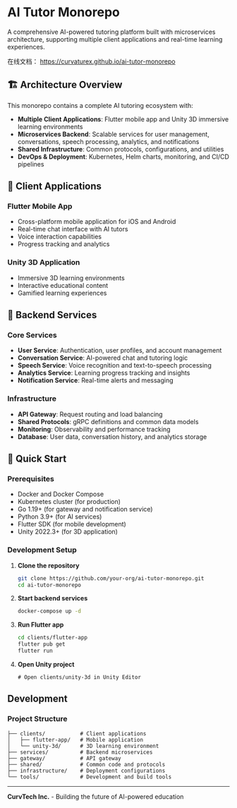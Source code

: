 # AI Tutor Monorepo

A comprehensive AI-powered tutoring platform built with microservices architecture, supporting multiple client applications and real-time learning experiences.

在线文档： https://curvaturex.github.io/ai-tutor-monorepo

## 🏗️ Architecture Overview

This monorepo contains a complete AI tutoring ecosystem with:

- **Multiple Client Applications**: Flutter mobile app and Unity 3D immersive learning environments
- **Microservices Backend**: Scalable services for user management, conversations, speech processing, analytics, and notifications
- **Shared Infrastructure**: Common protocols, configurations, and utilities
- **DevOps & Deployment**: Kubernetes, Helm charts, monitoring, and CI/CD pipelines

## 📱 Client Applications

### Flutter Mobile App

- Cross-platform mobile application for iOS and Android
- Real-time chat interface with AI tutors
- Voice interaction capabilities
- Progress tracking and analytics

### Unity 3D Application

- Immersive 3D learning environments
- Interactive educational content
- Gamified learning experiences

## 🔧 Backend Services

### Core Services

- **User Service**: Authentication, user profiles, and account management
- **Conversation Service**: AI-powered chat and tutoring logic
- **Speech Service**: Voice recognition and text-to-speech processing
- **Analytics Service**: Learning progress tracking and insights
- **Notification Service**: Real-time alerts and messaging

### Infrastructure

- **API Gateway**: Request routing and load balancing
- **Shared Protocols**: gRPC definitions and common data models
- **Monitoring**: Observability and performance tracking
- **Database**: User data, conversation history, and analytics storage

## 🚀 Quick Start

### Prerequisites

- Docker and Docker Compose
- Kubernetes cluster (for production)
- Go 1.19+ (for gateway and notification service)
- Python 3.9+ (for AI services)
- Flutter SDK (for mobile development)
- Unity 2022.3+ (for 3D application)

### Development Setup

1. **Clone the repository**

   ```bash
   git clone https://github.com/your-org/ai-tutor-monorepo.git
   cd ai-tutor-monorepo
   ```

2. **Start backend services**

   ```bash
   docker-compose up -d
   ```

3. **Run Flutter app**

   ```bash
   cd clients/flutter-app
   flutter pub get
   flutter run
   ```

4. **Open Unity project**
   ```
   # Open clients/unity-3d in Unity Editor
   ```

## Development

### Project Structure

```
├── clients/           # Client applications
│   ├── flutter-app/   # Mobile application
│   └── unity-3d/      # 3D learning environment
├── services/          # Backend microservices
├── gateway/           # API gateway
├── shared/            # Common code and protocols
├── infrastructure/    # Deployment configurations
└── tools/             # Development and build tools
```

---

**CurvTech Inc.** - Building the future of AI-powered education
